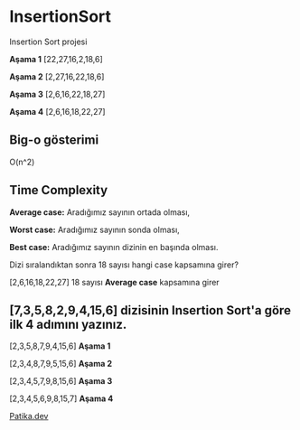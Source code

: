 # InsertionSort
Insertion Sort projesi

**Aşama 1**
[22,27,16,2,18,6]

**Aşama 2**
[2,27,16,22,18,6]

**Aşama 3** 
 [2,6,16,22,18,27]

**Aşama 4** 
[2,6,16,18,22,27]

## Big-o gösterimi 
O(n^2)

## Time Complexity
**Average case:** Aradığımız sayının ortada olması,

**Worst case:** Aradığımız sayının sonda olması, 

**Best case:** Aradığımız sayının dizinin en başında olması. 

Dizi sıralandıktan sonra 18 sayısı hangi case kapsamına girer?

[2,6,16,18,22,27] 18 sayısı **Average case** kapsamına girer

## [7,3,5,8,2,9,4,15,6] dizisinin Insertion Sort'a göre ilk 4 adımını yazınız.

[2,3,5,8,7,9,4,15,6] **Aşama 1**

[2,3,4,8,7,9,5,15,6] **Aşama 2**

[2,3,4,5,7,9,8,15,6] **Aşama 3**

[2,3,4,5,6,9,8,15,7] **Aşama 4**



[Patika.dev](https://www.patika.dev/tr)